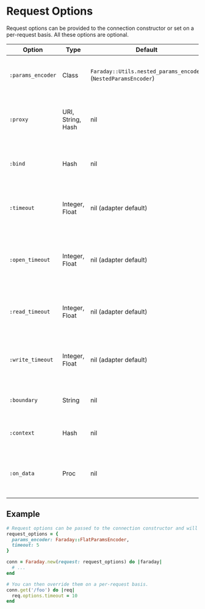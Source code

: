# Request Options

Request options can be provided to the connection constructor or set on a per-request basis.
All these options are optional.

| Option            | Type              | Default                                                        | Description                                                             |
|-------------------|-------------------|----------------------------------------------------------------|-------------------------------------------------------------------------|
| `:params_encoder` | Class             | `Faraday::Utils.nested_params_encoder` (`NestedParamsEncoder`) | A custom class to use as the params encoder.                            |
| `:proxy`          | URI, String, Hash | nil                                                            | Proxy options, either as a URL or as a Hash of [ProxyOptions].          |
| `:bind`           | Hash              | nil                                                            | Hash of bind options. Requires the `:host` and `:port` keys.            |
| `:timeout`        | Integer, Float    | nil (adapter default)                                          | The max number of seconds to wait for the request to complete.          |
| `:open_timeout`   | Integer, Float    | nil (adapter default)                                          | The max number of seconds to wait for the connection to be established. |
| `:read_timeout`   | Integer, Float    | nil (adapter default)                                          | The max number of seconds to wait for one block to be read.             |
| `:write_timeout`  | Integer, Float    | nil (adapter default)                                          | The max number of seconds to wait for one block to be written.          |
| `:boundary`       | String            | nil                                                            | The boundary string for multipart requests.                             |
| `:context`        | Hash              | nil                                                            | Arbitrary data that you can pass to your request.                       |
| `:on_data`        | Proc              | nil                                                            | A callback that will be called when data is received. See [Streaming]   |

## Example

```ruby
# Request options can be passed to the connection constructor and will be applied to all requests.
request_options = {
  params_encoder: Faraday::FlatParamsEncoder,
  timeout: 5
}

conn = Faraday.new(request: request_options) do |faraday|
  # ...
end

# You can then override them on a per-request basis.
conn.get('/foo') do |req|
  req.options.timeout = 10
end
```

[ProxyOptions]: /customization/proxy-options.md
[SSLOptions]: /advanced/streaming-responses.md
